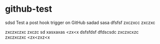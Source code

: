 github-test
===========
sdsd
Test a post hook trigger on GitHub
sadad
sasa
dfsfsf
zxczxcc
zxczxc

zxczxczxc
zxczc
sd
xasxaxas
<zx<x
dsfsfdsf
dfdscsdc
zxczxcxzc
zxczxczxc
<zx<zxz<x
